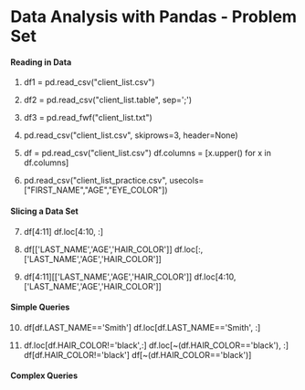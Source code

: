 # Data Analysis with Pandas - Problem Set

#### Reading in Data

1. df1 = pd.read_csv("client_list.csv")
2. df2 = pd.read_csv("client_list.table", sep=';')
3. df3 = pd.read_fwf("client_list.txt")
4. pd.read_csv("client_list.csv", skiprows=3, header=None)

5. df = pd.read_csv("client_list.csv")
   df.columns = [x.upper() for x in df.columns]
   
6. pd.read_csv("client_list_practice.csv", usecols=["FIRST_NAME","AGE","EYE_COLOR"])

#### Slicing a Data Set

7. df[4:11]
   df.loc[4:10, :]

8. df[['LAST_NAME','AGE','HAIR_COLOR']]
   df.loc[:, ['LAST_NAME','AGE','HAIR_COLOR']]

9. df[4:11][['LAST_NAME','AGE','HAIR_COLOR']]
   df.loc[4:10, ['LAST_NAME','AGE','HAIR_COLOR']]

#### Simple Queries

10. df[df.LAST_NAME=='Smith']
    df.loc[df.LAST_NAME=='Smith', :]

11. df.loc[df.HAIR_COLOR!='black',:]
    df.loc[~(df.HAIR_COLOR=='black'), :]
    df[df.HAIR_COLOR!='black']
    df[~(df.HAIR_COLOR=='black')]

#### Complex Queries
